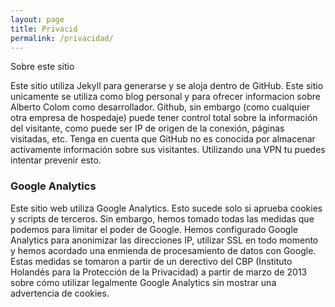 ```yaml
---
layout: page
title: Privacid
permalink: /privacidad/
---
```


Sobre este sitio

Este sitio utiliza Jekyll para generarse y se aloja dentro de GitHub. Este sitio unicamente se utiliza como blog personal y para ofrecer informacion sobre Alberto Colom como desarrollador. Github, sin embargo (como cualquier otra empresa de hospedaje) puede tener control total sobre la información del visitante, como puede ser IP de origen de la conexión, páginas visitadas, etc. Tenga en cuenta que GitHub no es conocida por almacenar activamente información sobre sus visitantes. Utilizando una VPN tu puedes intentar prevenir esto.

### Google Analytics

Este sitio web utiliza Google Analytics. Esto sucede solo si aprueba cookies y scripts de terceros. Sin embargo, hemos tomado todas las medidas que podemos para limitar el poder de Google. Hemos configurado Google Analytics para anonimizar las direcciones IP, utilizar SSL en todo momento y hemos acordado una enmienda de procesamiento de datos con Google. Estas medidas se tomaron a partir de un derectivo del CBP (Instituto Holandés para la Protección de la Privacidad) a partir de marzo de 2013 sobre cómo utilizar legalmente Google Analytics sin mostrar una advertencia de cookies.